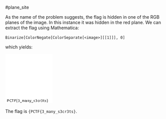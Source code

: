#plane_site

As the name of the problem suggests, the flag is hidden in one of the RGB planes of the image. In this instance it was hidden in the red plane. We can extract the flag using Mathematica:

```
Binarize[ColorNegate[ColorSeparate[<image>][[1]]], 0]
```

which yields:

![flag](https://github.com/TechSecCTF/writeups/blob/master/plaidctf2016/plane_site/plane_site_flag.png)

The flag is `{PCTF{3_many_s3cr3ts}`.
